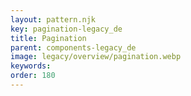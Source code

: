 ```yaml
---
layout: pattern.njk
key: pagination-legacy_de
title: Pagination
parent: components-legacy_de
image: legacy/overview/pagination.webp
keywords: 
order: 180
---
```


